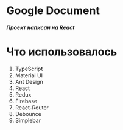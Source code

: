 # Google Document

***Проект написан на React***

# Что использовалось
1. TypeScript
2. Material UI
3. Ant Design
3. React
4. Redux
5. Firebase
6. React-Router
7. Debounce
8. Simplebar
